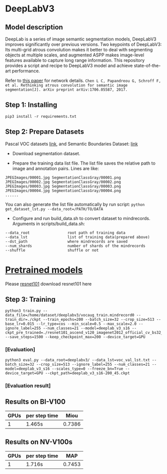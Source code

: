 
# DeepLabV3
## Model description
DeepLab is a series of image semantic segmentation models, DeepLabV3 improves significantly over previous versions. Two keypoints of DeepLabV3: Its multi-grid atrous convolution makes it better to deal with segmenting objects at multiple scales, and augmented ASPP makes image-level features available to capture long range information.
This repository provides a script and recipe to DeepLabV3 model and achieve state-of-the-art performance.

Refer to [this paper][1] for network details.
`Chen L C, Papandreou G, Schroff F, et al. Rethinking atrous convolution for semantic image segmentation[J]. arXiv preprint arXiv:1706.05587, 2017.`

[1]: https://arxiv.org/abs/1706.05587
## Step 1: Installing
```
pip3 install -r requirements.txt
```
## Step 2: Prepare Datasets

Pascal VOC datasets [link](https://host.robots.ox.ac.uk/pascal/VOC/), and Semantic Boundaries Dataset: [link](https://www2.eecs.berkeley.edu/Research/Projects/CS/vision/grouping/semantic_contours/benchmark.tgz)

- Download segmentation dataset.

- Prepare the training data list file. The list file saves the relative path to image and annotation pairs. Lines are like:

```shell
JPEGImages/00001.jpg SegmentationClassGray/00001.png
JPEGImages/00002.jpg SegmentationClassGray/00002.png
JPEGImages/00003.jpg SegmentationClassGray/00003.png
JPEGImages/00004.jpg SegmentationClassGray/00004.png
......
```

You can also generate the list file automatically by run script: `python get_dataset_lst.py --data_root=/PATH/TO/DATA`

- Configure and run build_data.sh to convert dataset to mindrecords. Arguments in scripts/build_data.sh:

 ```shell
 --data_root                 root path of training data
 --data_lst                  list of training data(prepared above)
 --dst_path                  where mindrecords are saved
 --num_shards                number of shards of the mindrecords
 --shuffle                   shuffle or not
 ```

# [Pretrained models](#contents)
Please [resnet101](https://download.mindspore.cn/model_zoo/r1.2/resnet101_ascend_v120_imagenet2012_official_cv_bs32_acc78/) download resnet101 here

## Step 3: Training
```
python3 train.py --data_file=/home/dataset/deeplabv3/vocaug_train.mindrecord0 --train_dir=./ckpt --train_epochs=200 --batch_size=32 --crop_size=513 --base_lr=0.015 --lr_type=cos --min_scale=0.5 --max_scale=2.0 --ignore_label=255 --num_classes=21 --model=deeplab_v3_s16 --ckpt_pre_trained=./resnet101_ascend_v120_imagenet2012_official_cv_bs32_acc78.ckpt --save_steps=1500 --keep_checkpoint_max=200 --device_target=GPU
```
### [Evaluation]
```
python3 eval.py --data_root=deeplabv3/ --data_lst=voc_val_lst.txt --batch_size=32 --crop_size=513 --ignore_label=255 --num_classes=21 --model=deeplab_v3_s16 --scales_type=0 --freeze_bn=True --device_target=GPU --ckpt_path=deeplab_v3_s16-200_45.ckpt
```
### [Evaluation result]
## Results on BI-V100

| GPUs | per step time  |  Miou  |
|------|--------------  |--------|
|  1   |   1.465s       | 0.7386 |

## Results on NV-V100s

| GPUs | per step time  |  MAP  |
|------|--------------  |-------|
|  1   |   1.716s       | 0.7453|
